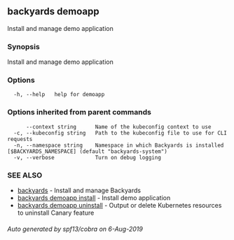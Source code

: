 ## backyards demoapp

Install and manage demo application

### Synopsis

Install and manage demo application

### Options

```
  -h, --help   help for demoapp
```

### Options inherited from parent commands

```
      --context string      Name of the kubeconfig context to use
  -c, --kubeconfig string   Path to the kubeconfig file to use for CLI requests
  -n, --namespace string    Namespace in which Backyards is installed [$BACKYARDS_NAMESPACE] (default "backyards-system")
  -v, --verbose             Turn on debug logging
```

### SEE ALSO

* [backyards](backyards.md)	 - Install and manage Backyards
* [backyards demoapp install](backyards_demoapp_install.md)	 - Install demo application
* [backyards demoapp uninstall](backyards_demoapp_uninstall.md)	 - Output or delete Kubernetes resources to uninstall Canary feature

###### Auto generated by spf13/cobra on 6-Aug-2019
